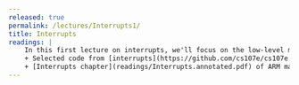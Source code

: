 ```yaml
---
released: true
permalink: /lectures/Interrupts1/
title: Interrupts
readings: |
    In this first lecture on interrupts, we'll focus on the low-level mechanics and what needs to happen at the assembly level to enable and process an interrupt.
    + Selected code from [interrupts](https://github.com/cs107e/cs107e.github.io/tree/master/lectures/Interrupts1/handout.pdf) module.
    + [Interrupts chapter](readings/Interrupts.annotated.pdf) of ARM manual, annotated by Dawson Engler for CS140E
---
```

